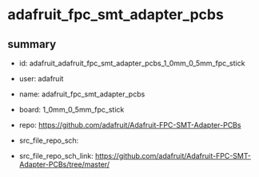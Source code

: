# adafruit_fpc_smt_adapter_pcbs
 
## summary 
* id: adafruit_adafruit_fpc_smt_adapter_pcbs_1_0mm_0_5mm_fpc_stick
* user: adafruit
* name: adafruit_fpc_smt_adapter_pcbs
* board: 1_0mm_0_5mm_fpc_stick
* repo: https://github.com/adafruit/Adafruit-FPC-SMT-Adapter-PCBs



* src_file_repo_sch: 
* src_file_repo_sch_link: https://github.com/adafruit/Adafruit-FPC-SMT-Adapter-PCBs/tree/master/






